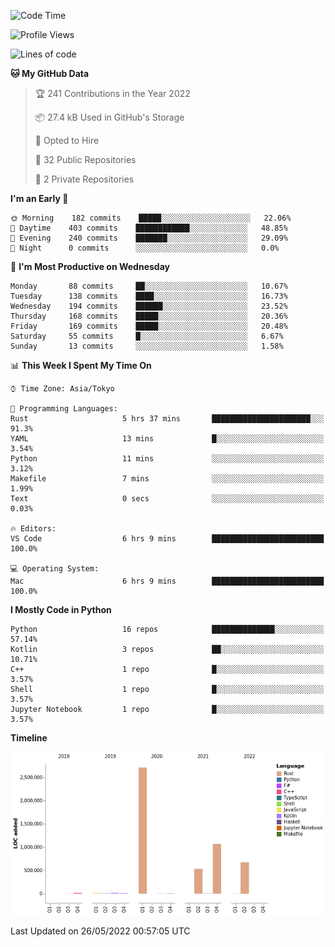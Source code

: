 <!--START_SECTION:waka-->
![Code Time](http://img.shields.io/badge/Code%20Time-0%20secs-blue)

![Profile Views](http://img.shields.io/badge/Profile%20Views-3-blue)

![Lines of code](https://img.shields.io/badge/From%20Hello%20World%20I%27ve%20Written-5%20Million%20lines%20of%20code-blue)

**🐱 My GitHub Data** 

> 🏆 241 Contributions in the Year 2022
 > 
> 📦 27.4 kB Used in GitHub's Storage 
 > 
> 💼 Opted to Hire
 > 
> 📜 32 Public Repositories 
 > 
> 🔑 2 Private Repositories  
 > 
**I'm an Early 🐤** 

```text
🌞 Morning    182 commits    █████░░░░░░░░░░░░░░░░░░░░   22.06% 
🌆 Daytime    403 commits    ████████████░░░░░░░░░░░░░   48.85% 
🌃 Evening    240 commits    ███████░░░░░░░░░░░░░░░░░░   29.09% 
🌙 Night      0 commits      ░░░░░░░░░░░░░░░░░░░░░░░░░   0.0%

```
📅 **I'm Most Productive on Wednesday** 

```text
Monday       88 commits     ██░░░░░░░░░░░░░░░░░░░░░░░   10.67% 
Tuesday      138 commits    ████░░░░░░░░░░░░░░░░░░░░░   16.73% 
Wednesday    194 commits    ██████░░░░░░░░░░░░░░░░░░░   23.52% 
Thursday     168 commits    █████░░░░░░░░░░░░░░░░░░░░   20.36% 
Friday       169 commits    █████░░░░░░░░░░░░░░░░░░░░   20.48% 
Saturday     55 commits     █░░░░░░░░░░░░░░░░░░░░░░░░   6.67% 
Sunday       13 commits     ░░░░░░░░░░░░░░░░░░░░░░░░░   1.58%

```


📊 **This Week I Spent My Time On** 

```text
⌚︎ Time Zone: Asia/Tokyo

💬 Programming Languages: 
Rust                     5 hrs 37 mins       ██████████████████████░░░   91.3% 
YAML                     13 mins             █░░░░░░░░░░░░░░░░░░░░░░░░   3.54% 
Python                   11 mins             ░░░░░░░░░░░░░░░░░░░░░░░░░   3.12% 
Makefile                 7 mins              ░░░░░░░░░░░░░░░░░░░░░░░░░   1.99% 
Text                     0 secs              ░░░░░░░░░░░░░░░░░░░░░░░░░   0.03%

🔥 Editors: 
VS Code                  6 hrs 9 mins        █████████████████████████   100.0%

💻 Operating System: 
Mac                      6 hrs 9 mins        █████████████████████████   100.0%

```

**I Mostly Code in Python** 

```text
Python                   16 repos            ██████████████░░░░░░░░░░░   57.14% 
Kotlin                   3 repos             ██░░░░░░░░░░░░░░░░░░░░░░░   10.71% 
C++                      1 repo              █░░░░░░░░░░░░░░░░░░░░░░░░   3.57% 
Shell                    1 repo              █░░░░░░░░░░░░░░░░░░░░░░░░   3.57% 
Jupyter Notebook         1 repo              █░░░░░░░░░░░░░░░░░░░░░░░░   3.57%

```


**Timeline**

![Chart not found](https://raw.githubusercontent.com/kitagawa-hr/kitagawa-hr/main/charts/bar_graph.png) 


 Last Updated on 26/05/2022 00:57:05 UTC
<!--END_SECTION:waka-->
